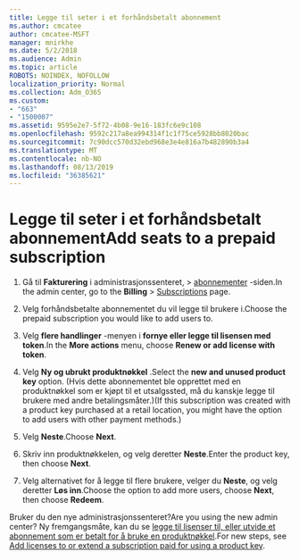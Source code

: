 ```yaml
---
title: Legge til seter i et forhåndsbetalt abonnement
ms.author: cmcatee
author: cmcatee-MSFT
manager: mnirkhe
ms.date: 5/2/2018
ms.audience: Admin
ms.topic: article
ROBOTS: NOINDEX, NOFOLLOW
localization_priority: Normal
ms.collection: Adm_O365
ms.custom:
- "663"
- "1500007"
ms.assetid: 9595e2e7-5f72-4b08-9e16-183fc6e9c108
ms.openlocfilehash: 9592c217a8ea994314f1c1f75ce5928bb8020bac
ms.sourcegitcommit: 7c90dcc570d32ebd968e3e4e816a7b482890b3a4
ms.translationtype: MT
ms.contentlocale: nb-NO
ms.lasthandoff: 08/13/2019
ms.locfileid: "36385621"
---
```

# <a name="add-seats-to-a-prepaid-subscription"></a><span data-ttu-id="c9840-102">Legge til seter i et forhåndsbetalt abonnement</span><span class="sxs-lookup"><span data-stu-id="c9840-102">Add seats to a prepaid subscription</span></span>

1. <span data-ttu-id="c9840-103">Gå til **Fakturering** i administrasjonssenteret, \> [abonnementer](https://go.microsoft.com/fwlink/p/?linkid=842054) -siden.</span><span class="sxs-lookup"><span data-stu-id="c9840-103">In the admin center, go to the **Billing** \> [Subscriptions](https://go.microsoft.com/fwlink/p/?linkid=842054) page.</span></span>

2. <span data-ttu-id="c9840-104">Velg forhåndsbetalte abonnementet du vil legge til brukere i.</span><span class="sxs-lookup"><span data-stu-id="c9840-104">Choose the prepaid subscription you would like to add users to.</span></span>

3. <span data-ttu-id="c9840-105">Velg **flere handlinger** -menyen i **fornye eller legge til lisensen med token**.</span><span class="sxs-lookup"><span data-stu-id="c9840-105">In the **More actions** menu, choose **Renew or add license with token**.</span></span>

4. <span data-ttu-id="c9840-106">Velg **Ny og ubrukt produktnøkkel** .</span><span class="sxs-lookup"><span data-stu-id="c9840-106">Select the **new and unused product key** option.</span></span> <span data-ttu-id="c9840-107">(Hvis dette abonnementet ble opprettet med en produktnøkkel som er kjøpt til et utsalgssted, må du kanskje legge til brukere med andre betalingsmåter.)</span><span class="sxs-lookup"><span data-stu-id="c9840-107">(If this subscription was created with a product key purchased at a retail location, you might have the option to add users with other payment methods.)</span></span>

5. <span data-ttu-id="c9840-108">Velg **Neste**.</span><span class="sxs-lookup"><span data-stu-id="c9840-108">Choose **Next**.</span></span>

6. <span data-ttu-id="c9840-109">Skriv inn produktnøkkelen, og velg deretter **Neste**.</span><span class="sxs-lookup"><span data-stu-id="c9840-109">Enter the product key, then choose **Next**.</span></span>

7. <span data-ttu-id="c9840-110">Velg alternativet for å legge til flere brukere, velger du **Neste**, og velg deretter **Løs inn**.</span><span class="sxs-lookup"><span data-stu-id="c9840-110">Choose the option to add more users, choose **Next**, then choose **Redeem**.</span></span>

<span data-ttu-id="c9840-111">Bruker du den nye administrasjonssenteret?</span><span class="sxs-lookup"><span data-stu-id="c9840-111">Are you using the new admin center?</span></span> <span data-ttu-id="c9840-112">Ny fremgangsmåte, kan du se [legge til lisenser til, eller utvide et abonnement som er betalt for å bruke en produktnøkkel](https://docs.microsoft.com/en-us/office365/admin/misc/add-licenses-using-product-key).</span><span class="sxs-lookup"><span data-stu-id="c9840-112">For new steps, see [Add licenses to or extend a subscription paid for using a product key](https://docs.microsoft.com/en-us/office365/admin/misc/add-licenses-using-product-key).</span></span>